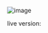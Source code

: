 ![image](https://github.com/Thecris28/Fronted-Mentor-Blog-preview-card/assets/101513902/ec964bf7-5633-437e-be78-3ec18f58955a)

live version: 
